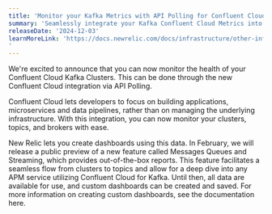 ```yaml
---
title: 'Monitor your Kafka Metrics with API Polling for Confluent Cloud Integration'
summary: 'Seamlessly integrate your Kafka Confluent Cloud Metrics into New Relic. You can now monitor your Clusters and Topics with ease via API Polling'
releaseDate: '2024-12-03'
learnMoreLink: 'https://docs.newrelic.com/docs/infrastructure/other-infrastructure-integrations/confluent-cloud-integration
'
---
```


We're excited to announce that you can now monitor the health of your Confluent Cloud Kafka Clusters. This can be done through the new Confluent Cloud integration via API Polling.

Confluent Cloud lets developers to focus on building applications, microservices and data pipelines, rather than on managing the underlying infrastructure. With this integration, you can now monitor your clusters, topics, and brokers with ease.

New Relic lets you create dashboards using this data. In February, we will release a public preview of a new feature called Messages Queues and Streaming, which provides out-of-the-box reports. This feature facilitates a seamless flow from clusters to topics and allow for a deep dive into any APM service utilizing Confluent Cloud for Kafka. Until then, all data are available for use, and custom dashboards can be created and saved. For more information on creating custom dashboards, see the documentation here.




